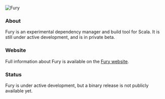 ![Fury](https://storage.googleapis.com/revivalist/images/furybuild/furylogo.png)

### About
Fury is an experimental dependency manager and build tool for Scala. It is
still under active development, and is in private beta.

### Website
Full information about Fury is available on the [Fury website](https://fury.build/).

### Status
Fury is under active development, but a binary release is not publicly
available yet.
